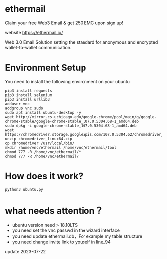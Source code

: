 # ethermail  


Claim your free Web3 Email & get 250 EMC upon sign up!

website https://ethermail.io/

Web 3.0 Email Solution setting the standard for anonymous and encrypted wallet-to-wallet communication.

# Environment Setup

You need to install the following environment on your ubuntu

```shell 
pip3 install requests
pip3 install selenium
pip3 install urllib3
adduser vnc
addgroup vnc sudo
sudo apt install ubuntu-desktop -y
wget http://mirror.cs.uchicago.edu/google-chrome/pool/main/g/google-chrome-stable/google-chrome-stable_107.0.5304.68-1_amd64.deb
sudo dpkg -i google-chrome-stable_107.0.5304.68-1_amd64.deb
wget https://chromedriver.storage.googleapis.com/107.0.5304.62/chromedriver_linux64.zip
unzip chromedriver_linux64.zip 
cp chromedriver /usr/local/bin/
mkdir /home/vnc/ethermail /home/vnc/ethermail/tool
chmod 777 -R /home/vnc/ethermail/*
chmod 777 -R /home/vnc/ethermail/
```
# How does it work?

```angular2html
python3 ubuntu.py
```

# what needs attention？
* ubuntu version need > 18.10LTS
* you need set the vnc passwd in the wizard interface
* you need update ethermail.db，For example my table structure
* you need change invite link to youself in line_94



update 2023-07-22